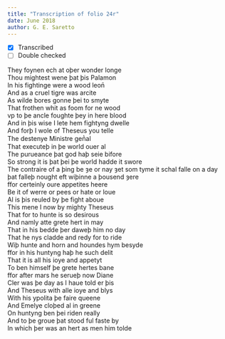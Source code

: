 ```yaml
---
title: "Transcription of folio 24r"
date: June 2018
author: G. E. Saretto
---
```


- [x] Transcribed
- [ ] Double checked

They foynen ech at oþer wonder longe  
Thou mightest wene þat þis Palamon  
In his fightinge were a wood leon̄  
And as a cruel tigre was arcite  
As wilde bores gonne þei to smyte  
That frothen whit as foom for ne wood  
vp to þe ancle foughte þey in here blood  
And in þis wise I lete hem fightyng dwelle  
And forþ I wole of Theseus you telle  
The destenye Ministre gen̔al  
That executeþ in þe world ouer al  
The purueance þat god haþ seie bifore  
So strong it is þat þei þe world hadde it swore  
The contraire of a þing be ȝe or nay
ȝet som tyme it schal falle on a day  
þat falleþ nought eft wiþinne a þousend ȝere  
ffor certeinly oure appetites heere  
Be it of werre or pees or hate or loue  
Al is þis reuled by þe fight aboue  
This mene I now by mighty Theseus  
That for to hunte is so desirous  
And namly atte grete hert in may  
That in his bedde þer daweþ him no day  
That he nys cladde and redy for to ride  
Wiþ hunte and horn and houndes hym besyde  
ffor in his huntyng haþ he such delit  
That it is all his ioye and appetyt  
To ben himself þe grete hertes bane  
ffor after mars he serueþ now Diane  
Cler was þe day as I haue told er þis  
And Theseus with alle ioye and blys  
With his ypolita þe faire queene  
And Emelye cloþed al in greene  
On huntyng ben þei riden really  
And to þe groue þat stood ful faste by  
In which þer was an hert as men him tolde  

